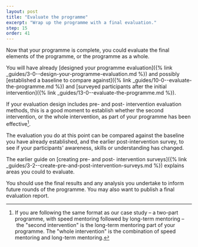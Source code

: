 ```yaml
---
layout: post
title: "Evaluate the programme"
excerpt: "Wrap up the programme with a final evaluation."
step: 15
order: 41
---
```


Now that your programme is complete, you could evaluate the final elements of the programme, or the programme as a whole.

You will have already [designed your programme evaluation]({% link _guides/3-0--design-your-programme-evaluation.md %}) and possibly [established a baseline to compare against]({% link _guides/10-0--evaluate-the-programme.md %}) and [surveyed participants after the initial intervention]({% link _guides/13-0--evaluate-the-programme.md %}).

If your evaluation design includes pre- and post- intervention evaluation methods, this is a good moment to establish whether the second intervention, or the whole intervention, as part of your programme has been effective[^parts]. 

[^parts]: If you are following the same format as our case study – a two-part programme, with speed mentoring followed by long-term mentoring – the "second intervention" is the long-term mentoring part of your programme. The "whole intervention" is the combination of speed mentoring and long-term mentoring.

The evaluation you do at this point can be compared against the baseline you have already established, and the earlier post-intervention survey, to see if your participants' awareness, skills or understanding has changed. 

The earlier guide on [creating pre- and post- intervention surveys]({% link _guides/3-2--create-pre-and-post-intervention-surveys.md %}) explains areas you could to evaluate.

You should use the final results and any analysis you undertake to inform future rounds of the programme. You may also want to publish a final evaluation report. 